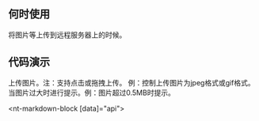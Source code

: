 
## 何时使用

将图片等上传到远程服务器上的时候。

## 代码演示

<div class="grid-x grid-margin-x">
  <div class="medium-6 large-6 cell">
    <nt-example>
      <nt-example-showcase>
        <example-picture-basic></example-picture-basic>
      </nt-example-showcase>
      <nt-example-legend title="基本">上传图片。注：支持点击或拖拽上传。</nt-example-legend>
      <nt-example-code [code]="basicCode"></nt-example-code>
    </nt-example>
    <nt-example>
      <nt-example-showcase>
        <example-picture-accept></example-picture-accept>
      </nt-example-showcase>
      <nt-example-legend title="控制上传图片格式">例：控制上传图片为jpeg格式或gif格式。</nt-example-legend>
      <nt-example-code [code]="acceptCode"></nt-example-code>
    </nt-example>
  </div>
  <div class="medium-6 large-6 cell">
    <nt-example>
      <nt-example-showcase>
        <example-picture-event></example-picture-event>
      </nt-example-showcase>
      <nt-example-legend title="错误处理">当图片过大时进行提示。例：图片超过0.5MB时提示。</nt-example-legend>
      <nt-example-code [code]="eventCode"></nt-example-code>
    </nt-example>
  </div>
</div>

<nt-markdown-block [data]="api"></nt-markdown-block>
